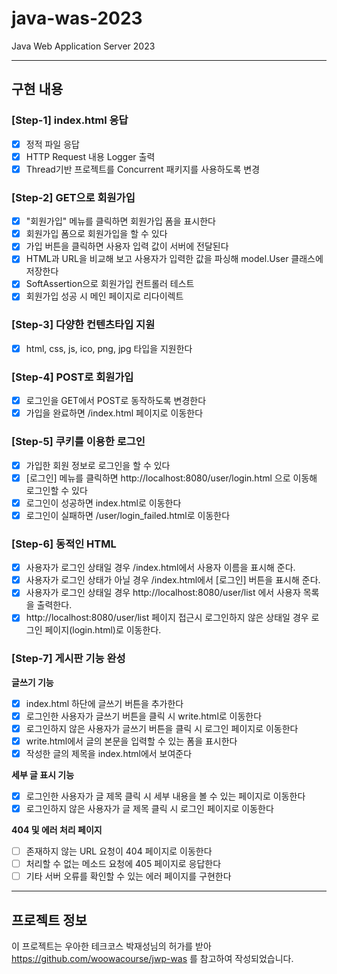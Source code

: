 # java-was-2023

Java Web Application Server 2023

---

## 구현 내용
### [Step-1] index.html 응답
- [x] 정적 파일 응답
- [x] HTTP Request 내용 Logger 출력
- [x] Thread기반 프로젝트를 Concurrent 패키지를 사용하도록 변경

### [Step-2] GET으로 회원가입
- [x] "회원가입" 메뉴를 클릭하면 회원가입 폼을 표시한다 
- [x] 회원가입 폼으로 회원가입을 할 수 있다
- [x] 가입 버튼을 클릭하면 사용자 입력 값이 서버에 전달된다
- [x] HTML과 URL을 비교해 보고 사용자가 입력한 값을 파싱해 model.User 클래스에 저장한다
- [x] SoftAssertion으로 회원가입 컨트롤러 테스트
- [x] 회원가입 성공 시 메인 페이지로 리다이렉트

### [Step-3] 다양한 컨텐츠타입 지원
- [x] html, css, js, ico, png, jpg 타입을 지원한다

### [Step-4] POST로 회원가입
- [x] 로그인을 GET에서 POST로 동작하도록 변경한다
- [x] 가입을 완료하면 /index.html 페이지로 이동한다

### [Step-5] 쿠키를 이용한 로그인
- [x] 가입한 회원 정보로 로그인을 할 수 있다
- [x] [로그인] 메뉴를 클릭하면 http://localhost:8080/user/login.html 으로 이동해 로그인할 수 있다
- [x] 로그인이 성공하면 index.html로 이동한다
- [x] 로그인이 실패하면 /user/login_failed.html로 이동한다

### [Step-6] 동적인 HTML

- [x] 사용자가 로그인 상태일 경우 /index.html에서 사용자 이름을 표시해 준다.
- [x] 사용자가 로그인 상태가 아닐 경우 /index.html에서 [로그인] 버튼을 표시해 준다.
- [x] 사용자가 로그인 상태일 경우 http://localhost:8080/user/list 에서 사용자 목록을 출력한다.
- [x] http://localhost:8080/user/list 페이지 접근시 로그인하지 않은 상태일 경우 로그인 페이지(login.html)로 이동한다.

### [Step-7] 게시판 기능 완성

**글쓰기 기능**

- [x] index.html 하단에 글쓰기 버튼을 추가한다
- [x] 로그인한 사용자가 글쓰기 버튼을 클릭 시 write.html로 이동한다
- [x] 로그인하지 않은 사용자가 글쓰기 버튼을 클릭 시 로그인 페이지로 이동한다
- [x] write.html에서 글의 본문을 입력할 수 있는 폼을 표시한다
- [x] 작성한 글의 제목을 index.html에서 보여준다

**세부 글 표시 기능**

- [x] 로그인한 사용자가 글 제목 클릭 시 세부 내용을 볼 수 있는 페이지로 이동한다
- [x] 로그인하지 않은 사용자가 글 제목 클릭 시 로그인 페이지로 이동한다

**404 및 에러 처리 페이지**

- [ ] 존재하지 않는 URL 요청이 404 페이지로 이동한다
- [ ] 처리할 수 없는 메소드 요청에 405 페이지로 응답한다
- [ ] 기타 서버 오류를 확인할 수 있는 에러 페이지를 구현한다

---

## 프로젝트 정보

이 프로젝트는 우아한 테크코스 박재성님의 허가를 받아 https://github.com/woowacourse/jwp-was
를 참고하여 작성되었습니다.
